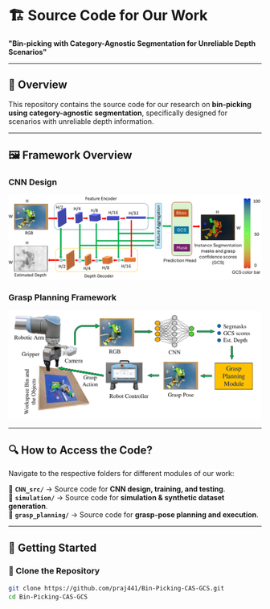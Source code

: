 # 🏗️ **Source Code for Our Work**  
**"Bin-picking with Category-Agnostic Segmentation for Unreliable Depth Scenarios"**  

---

## 📌 **Overview**  
This repository contains the source code for our research on **bin-picking using category-agnostic segmentation**, specifically designed for scenarios with unreliable depth information.

---

## 🖼 **Framework Overview**  

### **CNN Design**
![CNN Architecture](data/images/cnn_design.png)

### **Grasp Planning Framework**
![Grasp Planning](data/images/grasp_planning_framework.png)

---

## 🔍 **How to Access the Code?**  

Navigate to the respective folders for different modules of our work:  

📂 **`CNN_src/`** → Source code for **CNN design, training, and testing**.  
📂 **`simulation/`** → Source code for **simulation & synthetic dataset generation**.  
📂 **`grasp_planning/`** → Source code for **grasp-pose planning and execution**.  

---

## 🚀 **Getting Started**  
### **🔹 Clone the Repository**  
```bash
git clone https://github.com/praj441/Bin-Picking-CAS-GCS.git
cd Bin-Picking-CAS-GCS
